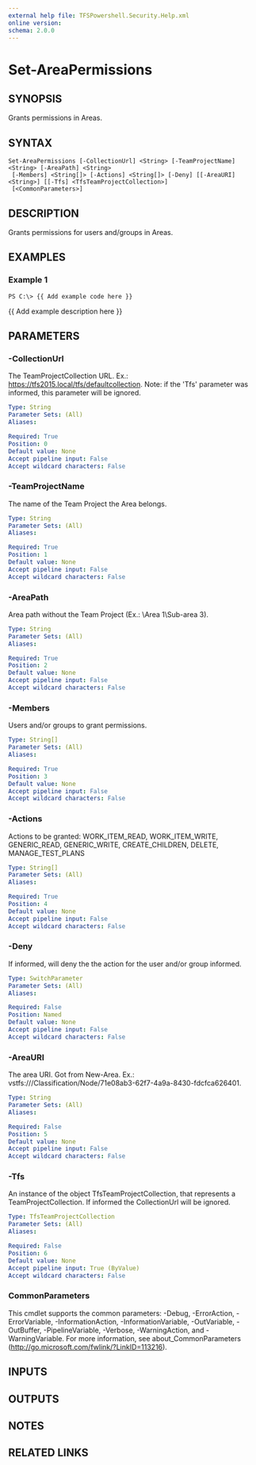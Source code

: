 ```yaml
---
external help file: TFSPowershell.Security.Help.xml
online version: 
schema: 2.0.0
---
```


# Set-AreaPermissions

## SYNOPSIS
Grants permissions in Areas.

## SYNTAX

```
Set-AreaPermissions [-CollectionUrl] <String> [-TeamProjectName] <String> [-AreaPath] <String>
 [-Members] <String[]> [-Actions] <String[]> [-Deny] [[-AreaURI] <String>] [[-Tfs] <TfsTeamProjectCollection>]
 [<CommonParameters>]
```

## DESCRIPTION
Grants permissions for users and/groups in Areas.

## EXAMPLES

### Example 1
```
PS C:\> {{ Add example code here }}
```

{{ Add example description here }}

## PARAMETERS

### -CollectionUrl
The TeamProjectCollection URL.
Ex.: https://tfs2015.local/tfs/defaultcollection. 
Note: if the 'Tfs' parameter was informed, this parameter will be ignored.

```yaml
Type: String
Parameter Sets: (All)
Aliases: 

Required: True
Position: 0
Default value: None
Accept pipeline input: False
Accept wildcard characters: False
```

### -TeamProjectName
The name of the Team Project the Area belongs.

```yaml
Type: String
Parameter Sets: (All)
Aliases: 

Required: True
Position: 1
Default value: None
Accept pipeline input: False
Accept wildcard characters: False
```

### -AreaPath
Area path without the Team Project (Ex.: \Area 1\Sub-area 3).

```yaml
Type: String
Parameter Sets: (All)
Aliases: 

Required: True
Position: 2
Default value: None
Accept pipeline input: False
Accept wildcard characters: False
```

### -Members
Users and/or groups to grant permissions.

```yaml
Type: String[]
Parameter Sets: (All)
Aliases: 

Required: True
Position: 3
Default value: None
Accept pipeline input: False
Accept wildcard characters: False
```

### -Actions
Actions to be granted:
WORK_ITEM_READ, WORK_ITEM_WRITE, GENERIC_READ, GENERIC_WRITE, CREATE_CHILDREN, DELETE, MANAGE_TEST_PLANS

```yaml
Type: String[]
Parameter Sets: (All)
Aliases: 

Required: True
Position: 4
Default value: None
Accept pipeline input: False
Accept wildcard characters: False
```

### -Deny
If informed, will deny the the action for the user and/or group informed.

```yaml
Type: SwitchParameter
Parameter Sets: (All)
Aliases: 

Required: False
Position: Named
Default value: None
Accept pipeline input: False
Accept wildcard characters: False
```

### -AreaURI
The area URI. Got from New-Area. Ex.: vstfs:///Classification/Node/71e08ab3-62f7-4a9a-8430-fdcfca626401. 

```yaml
Type: String
Parameter Sets: (All)
Aliases: 

Required: False
Position: 5
Default value: None
Accept pipeline input: False
Accept wildcard characters: False
```

### -Tfs
An instance of the object TfsTeamProjectCollection, that represents a TeamProjectCollection.
If informed the CollectionUrl will be ignored.

```yaml
Type: TfsTeamProjectCollection
Parameter Sets: (All)
Aliases: 

Required: False
Position: 6
Default value: None
Accept pipeline input: True (ByValue)
Accept wildcard characters: False
```

### CommonParameters
This cmdlet supports the common parameters: -Debug, -ErrorAction, -ErrorVariable, -InformationAction, -InformationVariable, -OutVariable, -OutBuffer, -PipelineVariable, -Verbose, -WarningAction, and -WarningVariable. For more information, see about_CommonParameters (http://go.microsoft.com/fwlink/?LinkID=113216).

## INPUTS

## OUTPUTS

## NOTES

## RELATED LINKS

